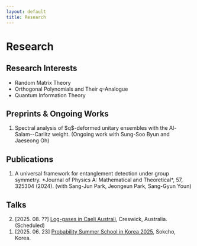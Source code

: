 ```yaml
---
layout: default
title: Research
---
```


# Research

## Research Interests
- Random Matrix Theory
- Orthogonal Polynomials and Their $q$-Analogue
- Quantum Information Theory

## Preprints & Ongoing Works
<ol reversed>
  <li>
  Spectral analysis of $q$-deformed unitary ensembles with the Al-Salam--Carlitz weight. (Ongoing work with Sung-Soo Byun and Jaeseong Oh)
  </li>
</ol>

## Publications
<ol reversed>
  <li>
  A universal framework for entanglement detection under group symmetry. *Journal of Physics A: Mathematical and Theoretical*, 57, 325304 (2024). (with Sang-Jun Park, Jeongeun Park, Sang-Gyun Youn)
  </li>
</ol>


## Talks
<ol reversed>
  <li>
  [2025. 08. ??] <a href="https://lica2025.github.io/">Log-gases in Caeli Australi</a>, Creswick, Australia. (Scheduled)
  </li>
  <li>
  [2025. 06. 23] <a href="https://sites.google.com/view/pssk2025/home?authuser=0">Probability Summer School in Korea 2025</a>, Sokcho, Korea.
  </li>
</ol>
